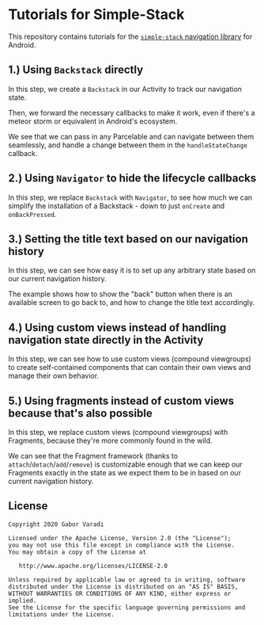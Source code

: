 # Tutorials for Simple-Stack

This repository contains tutorials for the [`simple-stack` navigation library]([Simple-Stack](https://github.com/Zhuinden/simple-stack)) for Android.

## 1.) Using `Backstack` directly

In this step, we create a `Backstack` in our Activity to track our navigation state.

Then, we forward the necessary callbacks to make it work, even if there's a meteor storm or equivalent in Android's ecosystem.

We see that we can pass in any Parcelable and can navigate between them seamlessly, and handle a change between them in the `handleStateChange` callback.

## 2.) Using `Navigator` to hide the lifecycle callbacks

In this step, we replace `Backstack` with `Navigator`, to see how much we can simplify the installation of a Backstack - down to just `onCreate` and `onBackPressed`.

## 3.) Setting the title text based on our navigation history

In this step, we can see how easy it is to set up any arbitrary state based on our current navigation history.

The example shows how to show the "back" button when there is an available screen to go back to, and how to change the title text accordingly.

## 4.) Using custom views instead of handling navigation state directly in the Activity

In this step, we can see how to use custom views (compound viewgroups) to create self-contained components that can contain their own views and manage their own behavior.

## 5.) Using fragments instead of custom views because that's also possible

In this step, we replace custom views (compound viewgroups) with Fragments, because they're more commonly found in the wild.

We can see that the Fragment framework (thanks to `attach`/`detach`/`add`/`remove`) is customizable enough that we can keep our Fragments exactly in the state as we expect them to be in based on our current navigation history.


## License

    Copyright 2020 Gabor Varadi

    Licensed under the Apache License, Version 2.0 (the "License");
    you may not use this file except in compliance with the License.
    You may obtain a copy of the License at

       http://www.apache.org/licenses/LICENSE-2.0

    Unless required by applicable law or agreed to in writing, software
    distributed under the License is distributed on an "AS IS" BASIS,
    WITHOUT WARRANTIES OR CONDITIONS OF ANY KIND, either express or implied.
    See the License for the specific language governing permissions and
    limitations under the License.
